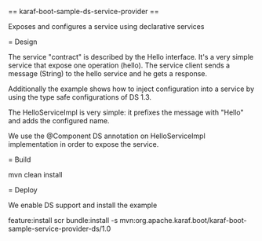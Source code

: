 <!--
    Licensed to the Apache Software Foundation (ASF) under one
    or more contributor license agreements.  See the NOTICE file
    distributed with this work for additional information
    regarding copyright ownership.  The ASF licenses this file
    to you under the Apache License, Version 2.0 (the
    "License"); you may not use this file except in compliance
    with the License.  You may obtain a copy of the License at

      http://www.apache.org/licenses/LICENSE-2.0

    Unless required by applicable law or agreed to in writing,
    software distributed under the License is distributed on an
    "AS IS" BASIS, WITHOUT WARRANTIES OR CONDITIONS OF ANY
    KIND, either express or implied.  See the License for the
    specific language governing permissions and limitations
    under the License.
-->

== karaf-boot-sample-ds-service-provider ==

Exposes and configures a service using declarative services

= Design

The service "contract" is described by the Hello interface. It's a very simple service that expose one operation (hello).
The service client sends a message (String) to the hello service and he gets a response.

Additionally the example shows how to inject configuration into a service by using the type safe configurations of DS 1.3.

The HelloServiceImpl is very simple: it prefixes the message with "Hello" and adds the configured name.

We use the @Component DS annotation on HelloServiceImpl implementation in order to expose the service.

= Build

  mvn clean install

= Deploy

We enable DS support and install the example

  feature:install scr
  bundle:install -s mvn:org.apache.karaf.boot/karaf-boot-sample-service-provider-ds/1.0

